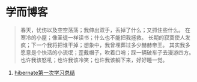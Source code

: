 # 学而博客
> 春天，忧伤以及空空荡荡；我伸出双手，丢掉了什么；又抓住些什么。 在寒冷的小屋；像圣徒一样读书；什么也不能把我拯救。 长期的寂寞使人发疯；下一个我将把谁干掉；想象中，我曾埋葬过多少赫赫帝王。 其实我多愿意是个快活的小流氓；歪戴帽子，吹着口哨；踩一辆破车子去漫游四方。 也许我该怒吼；也许我该冷笑；也许我该躺下来，好好睡一觉。

1. [hibernate第一次学习总结](firstLearnSummary)
